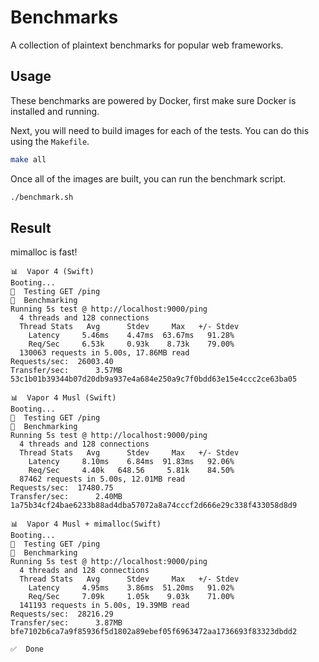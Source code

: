 # Benchmarks

A collection of plaintext benchmarks for popular web frameworks.

## Usage

These benchmarks are powered by Docker, first make sure Docker is installed and running.

Next, you will need to build images for each of the tests. You can do this using the `Makefile`.

```sh
make all
```

Once all of the images are built, you can run the benchmark script.

```sh
./benchmark.sh
```

## Result

mimalloc is fast!

```shell
📊  Vapor 4 (Swift)
Booting...
📝  Testing GET /ping
🚀  Benchmarking
Running 5s test @ http://localhost:9000/ping
  4 threads and 128 connections
  Thread Stats   Avg      Stdev     Max   +/- Stdev
    Latency     5.46ms    4.47ms  63.67ms   91.28%
    Req/Sec     6.53k     0.93k    8.73k    79.00%
  130063 requests in 5.00s, 17.86MB read
Requests/sec:  26003.40
Transfer/sec:      3.57MB
53c1b01b39344b07d20db9a937e4a684e250a9c7f0bdd63e15e4ccc2ce63ba05

📊  Vapor 4 Musl (Swift)
Booting...
📝  Testing GET /ping
🚀  Benchmarking
Running 5s test @ http://localhost:9000/ping
  4 threads and 128 connections
  Thread Stats   Avg      Stdev     Max   +/- Stdev
    Latency     8.10ms    6.84ms  91.83ms   92.06%
    Req/Sec     4.40k   648.56     5.81k    84.50%
  87462 requests in 5.00s, 12.01MB read
Requests/sec:  17480.75
Transfer/sec:      2.40MB
1a75b34cf24bae6233b88ad4dba57072a8a74cccf2d666e29c338f433058d8d9

📊  Vapor 4 Musl + mimalloc(Swift)
Booting...
📝  Testing GET /ping
🚀  Benchmarking
Running 5s test @ http://localhost:9000/ping
  4 threads and 128 connections
  Thread Stats   Avg      Stdev     Max   +/- Stdev
    Latency     4.95ms    3.86ms  51.20ms   91.02%
    Req/Sec     7.09k     1.05k    9.03k    71.00%
  141193 requests in 5.00s, 19.39MB read
Requests/sec:  28216.29
Transfer/sec:      3.87MB
bfe7102b6ca7a9f85936f5d1802a89ebef05f6963472aa1736693f83323dbdd2

✅  Done
```
